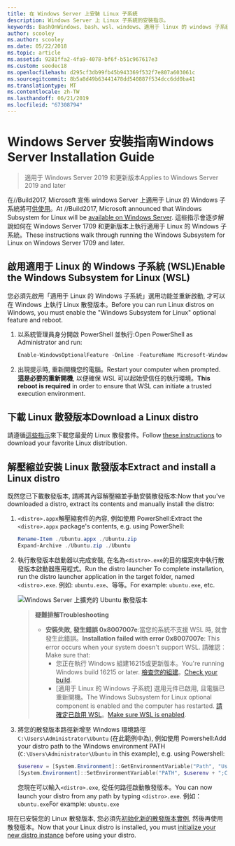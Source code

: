 ```yaml
---
title: 在 Windows Server 上安裝 Linux 子系統
description: Windows Server 上 Linux 子系統的安裝指示。
keywords: BashOnWindows、bash、wsl、windows、適用于 linux 的 windows 子系統、windowssubsystem、ubuntu、windows server
author: scooley
ms.author: scooley
ms.date: 05/22/2018
ms.topic: article
ms.assetid: 9281ffa2-4fa9-4078-bf6f-b51c967617e3
ms.custom: seodec18
ms.openlocfilehash: d295cf3db99fb45b943369f532f7e807a603061c
ms.sourcegitcommit: 8b5a8d49b63441478dd540887f534dcc6dd0ba41
ms.translationtype: MT
ms.contentlocale: zh-TW
ms.lasthandoff: 06/21/2019
ms.locfileid: "67308794"
---
```

# <a name="windows-server-installation-guide"></a><span data-ttu-id="6c0aa-104">Windows Server 安裝指南</span><span class="sxs-lookup"><span data-stu-id="6c0aa-104">Windows Server Installation Guide</span></span>

> <span data-ttu-id="6c0aa-105">適用于 Windows Server 2019 和更新版本</span><span class="sxs-lookup"><span data-stu-id="6c0aa-105">Applies to Windows Server 2019 and later</span></span>

<span data-ttu-id="6c0aa-106">在//Build2017, Microsoft 宣佈 windows Server 上適用于 Linux 的 Windows 子系統將可[供使用](https://blogs.technet.microsoft.com/hybridcloud/2017/05/10/windows-server-for-developers-news-from-microsoft-build-2017/)。</span><span class="sxs-lookup"><span data-stu-id="6c0aa-106">At //Build2017, Microsoft announced that Windows Subsystem for Linux will be [available on Windows Server](https://blogs.technet.microsoft.com/hybridcloud/2017/05/10/windows-server-for-developers-news-from-microsoft-build-2017/).</span></span>  <span data-ttu-id="6c0aa-107">這些指示會逐步解說如何在 Windows Server 1709 和更新版本上執行適用于 Linux 的 Windows 子系統。</span><span class="sxs-lookup"><span data-stu-id="6c0aa-107">These instructions walk through running the Windows Subsystem for Linux on Windows Server 1709 and later.</span></span>

## <a name="enable-the-windows-subsystem-for-linux-wsl"></a><span data-ttu-id="6c0aa-108">啟用適用于 Linux 的 Windows 子系統 (WSL)</span><span class="sxs-lookup"><span data-stu-id="6c0aa-108">Enable the Windows Subsystem for Linux (WSL)</span></span>

<span data-ttu-id="6c0aa-109">您必須先啟用「適用于 Linux 的 Windows 子系統」選用功能並重新啟動, 才可以在 Windows 上執行 Linux 散發版本。</span><span class="sxs-lookup"><span data-stu-id="6c0aa-109">Before you can run Linux distros on Windows, you must enable the "Windows Subsystem for Linux" optional feature and reboot.</span></span>

1. <span data-ttu-id="6c0aa-110">以系統管理員身分開啟 PowerShell 並執行:</span><span class="sxs-lookup"><span data-stu-id="6c0aa-110">Open PowerShell as Administrator and run:</span></span>
    ```powershell
    Enable-WindowsOptionalFeature -Online -FeatureName Microsoft-Windows-Subsystem-Linux
    ```

2. <span data-ttu-id="6c0aa-111">出現提示時, 重新開機您的電腦。</span><span class="sxs-lookup"><span data-stu-id="6c0aa-111">Restart your computer when prompted.</span></span> <span data-ttu-id="6c0aa-112">**這是必要的重新開機**, 以便確保 WSL 可以起始受信任的執行環境。</span><span class="sxs-lookup"><span data-stu-id="6c0aa-112">**This reboot is required** in order to ensure that WSL can initiate a trusted execution environment.</span></span>

## <a name="download-a-linux-distro"></a><span data-ttu-id="6c0aa-113">下載 Linux 散發版本</span><span class="sxs-lookup"><span data-stu-id="6c0aa-113">Download a Linux distro</span></span>

<span data-ttu-id="6c0aa-114">請遵循[這些指示](install-manual.md)來下載您最愛的 Linux 散發套件。</span><span class="sxs-lookup"><span data-stu-id="6c0aa-114">Follow [these instructions](install-manual.md) to download your favorite Linux distribution.</span></span>

## <a name="extract-and-install-a-linux-distro"></a><span data-ttu-id="6c0aa-115">解壓縮並安裝 Linux 散發版本</span><span class="sxs-lookup"><span data-stu-id="6c0aa-115">Extract and install a Linux distro</span></span>
<span data-ttu-id="6c0aa-116">既然您已下載散發版本, 請將其內容解壓縮並手動安裝散發版本:</span><span class="sxs-lookup"><span data-stu-id="6c0aa-116">Now that you've downloaded a distro, extract its contents and manually install the distro:</span></span>

1. <span data-ttu-id="6c0aa-117">`<distro>.appx`解壓縮套件的內容, 例如使用 PowerShell:</span><span class="sxs-lookup"><span data-stu-id="6c0aa-117">Extract the `<distro>.appx` package's contents, e.g. using PowerShell:</span></span>

    ```powershell
    Rename-Item ./Ubuntu.appx ./Ubuntu.zip
    Expand-Archive ./Ubuntu.zip ./Ubuntu
    ```

2. <span data-ttu-id="6c0aa-118">執行散發版本啟動器以完成安裝, 在名為`<distro>.exe`的目的檔案夾中執行散發版本啟動器應用程式。</span><span class="sxs-lookup"><span data-stu-id="6c0aa-118">Run the distro launcher To complete installation, run the distro launcher application in the target folder, named `<distro>.exe`.</span></span> <span data-ttu-id="6c0aa-119">例如: `ubuntu.exe`、等等。</span><span class="sxs-lookup"><span data-stu-id="6c0aa-119">For example: `ubuntu.exe`, etc.</span></span>

    ![Windows Server 上擴充的 Ubuntu 散發版本](media/server-appx-expand.png)

    > <span data-ttu-id="6c0aa-121">**疑難排解**</span><span class="sxs-lookup"><span data-stu-id="6c0aa-121">**Troubleshooting**</span></span>
    > * <span data-ttu-id="6c0aa-122">**安裝失敗, 發生錯誤 0x8007007e**:當您的系統不支援 WSL 時, 就會發生此錯誤。</span><span class="sxs-lookup"><span data-stu-id="6c0aa-122">**Installation failed with error 0x8007007e**: This error occurs when your system doesn't support WSL.</span></span> <span data-ttu-id="6c0aa-123">請確認︰</span><span class="sxs-lookup"><span data-stu-id="6c0aa-123">Make sure that:</span></span>
    >   * <span data-ttu-id="6c0aa-124">您正在執行 Windows 組建16215或更新版本。</span><span class="sxs-lookup"><span data-stu-id="6c0aa-124">You're running Windows build 16215 or later.</span></span> <span data-ttu-id="6c0aa-125">[檢查您的組建](troubleshooting.md#check-your-build-number)。</span><span class="sxs-lookup"><span data-stu-id="6c0aa-125">[Check your build](troubleshooting.md#check-your-build-number).</span></span>
    >   * <span data-ttu-id="6c0aa-126">[適用于 Linux 的 Windows 子系統] 選用元件已啟用, 且電腦已重新開機。</span><span class="sxs-lookup"><span data-stu-id="6c0aa-126">The Windows Subsystem for Linux optional component is enabled and the computer has restarted.</span></span>  <span data-ttu-id="6c0aa-127">[請確定已啟用 WSL](troubleshooting.md#confirm-wsl-is-enabled)。</span><span class="sxs-lookup"><span data-stu-id="6c0aa-127">[Make sure WSL is enabled](troubleshooting.md#confirm-wsl-is-enabled).</span></span>
    
3. <span data-ttu-id="6c0aa-128">將您的散發版本路徑新增至 Windows 環境路徑`C:\Users\Administrator\Ubuntu` (在此範例中為), 例如使用 Powershell:</span><span class="sxs-lookup"><span data-stu-id="6c0aa-128">Add your distro path to the Windows environment PATH (`C:\Users\Administrator\Ubuntu` in this example), e.g. using Powershell:</span></span>
        
    ```powershell
    $userenv = [System.Environment]::GetEnvironmentVariable("Path", "User")
    [System.Environment]::SetEnvironmentVariable("PATH", $userenv + ";C:\Users\Administrator\Ubuntu", "User")
    ```
    <span data-ttu-id="6c0aa-129">您現在可以輸入`<distro>.exe`, 從任何路徑啟動散發版本。</span><span class="sxs-lookup"><span data-stu-id="6c0aa-129">You can now launch your distro from any path by typing `<distro>.exe`.</span></span> <span data-ttu-id="6c0aa-130">例如：`ubuntu.exe`</span><span class="sxs-lookup"><span data-stu-id="6c0aa-130">For example: `ubuntu.exe`</span></span>

<span data-ttu-id="6c0aa-131">現在已安裝您的 Linux 散發版本, 您必須先[初始化新的散發版本實例](initialize-distro.md), 然後再使用散發版本。</span><span class="sxs-lookup"><span data-stu-id="6c0aa-131">Now that your Linux distro is installed, you must [initialize your new distro instance](initialize-distro.md) before using your distro.</span></span>
